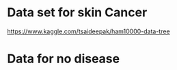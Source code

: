 # Data set for skin Cancer
https://www.kaggle.com/tsaideepak/ham10000-data-tree

# Data for no disease
